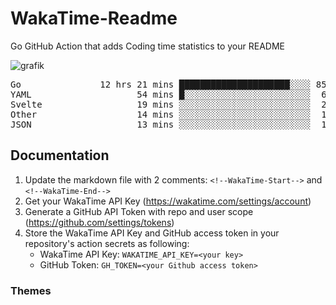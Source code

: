 # WakaTime-Readme

Go GitHub Action that adds Coding time statistics to your README

![grafik](https://user-images.githubusercontent.com/95316598/205391772-e35cd801-f01f-4447-b9c5-904d6f0c8e7d.png)

<!--WakaTime-Start-->
<pre>Go               12 hrs 21 mins █████████████████████░░░░ 85.85 %</br>YAML                    54 mins █░░░░░░░░░░░░░░░░░░░░░░░░  6.33 %</br>Svelte                  19 mins ░░░░░░░░░░░░░░░░░░░░░░░░░  2.30 %</br>Other                   14 mins ░░░░░░░░░░░░░░░░░░░░░░░░░  1.73 %</br>JSON                    13 mins ░░░░░░░░░░░░░░░░░░░░░░░░░  1.57 %</br></pre>
<!--WakaTime-End-->

## Documentation

1. Update the markdown file with 2 comments:
   `<!--WakaTime-Start-->` and `<!--WakaTime-End-->`
2. Get your WakaTime API Key (https://wakatime.com/settings/account)
3. Generate a GitHub API Token with repo and user scope (https://github.com/settings/tokens)
4. Store the WakaTime API Key and GitHub access token in your repository's action secrets as following:
   - WakaTime API Key: `WAKATIME_API_KEY=<your key>`
   - GitHub Token: `GH_TOKEN=<your Github access token>`

### Themes
